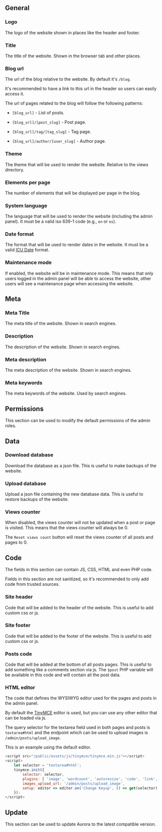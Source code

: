 ## General

### Logo

The logo of the website shown in places like the header and footer.

### Title

The title of the website. Shown in the browser tab and other places.

### Blog url

The url of the blog relative to the website. By default it's `/blog`.

It's recommended to have a link to this url in the header so users can easily access it.

The url of pages related to the blog will follow the following patterns:

- `[blog_url]` - List of posts.

- `[blog_url]/[post_slug]` - Post page.

- `[blog_url]/tag/[tag_slug]` - Tag page.

- `[blog_url]/author/[user_slug]` - Author page.

### Theme

The theme that will be used to render the website. Relative to the views directory.

### Elements per page

The number of elements that will be displayed per page in the blog.

### System language

The language that will be used to render the website (including the admin panel). It must be a valid iso 639-1 code (e.g., `en` or `es`).

### Date format

The format that will be used to render dates in the website. It must be a valid [ICU Date](https://unicode-org.github.io/icu/userguide/format_parse/datetime/#datetime-format-syntax) format.

### Maintenance mode

If enabled, the website will be in maintenance mode. This means that only users logged in the admin panel will be able to access the website, other users will see a maintenance page when accessing the website.

## Meta

### Meta Title

The meta title of the website. Shown in search engines.

### Description

The description of the website. Shown in search engines.

### Meta description

The meta description of the website. Shown in search engines.

### Meta keywords

The meta keywords of the website. Used by search engines.

## Permissions

This section can be used to modify the default permissions of the admin roles.

## Data

### Download database

Download the database as a json file. This is useful to make backups of the website.

### Upload database

Upload a json file containing the new database data. This is useful to restore backups of the website.

### Views counter

When disabled, the views counter will not be updated when a post or page is visited. This means that the views counter will always be 0.

The `Reset views count` button will reset the views counter of all posts and pages to 0.

## Code

The fields in this section can contain JS, CSS, HTML and even PHP code.

Fields in this section are not sanitized, so it's recommended to only add code from trusted sources.

### Site header

Code that will be added to the header of the website. This is useful to add custom css or js.

### Site footer

Code that will be added to the footer of the website. This is useful to add custom css or js.

### Posts code

Code that will be added at the bottom of all posts pages. This is useful to add something like a comments section via js. The `$post` PHP variable will be available in this code and will contain all the post data.

### HTML editor

The code that defines the WYSIWYG editor used for the pages and posts in the admin panel.

By default the [TinyMCE](https://www.tiny.cloud) editor is used, but you can use any other editor that can be loaded via js.

The query selector for the textarea field used in both pages and posts is `textarea#html` and the endpoint which can be used to upload images is `/admin/posts/upload_image`.

This is an example using the default editor.

```js
<script src="/public/assets/js/tinymce/tinymce.min.js"></script>
<script>
    let selector = 'textarea#html';
    tinymce.init({
        selector: selector,
        plugins: [ 'image', 'wordcount', 'autoresize', 'code', 'link', 'lists' ],
        images_upload_url: '/admin/posts/upload_image',
        setup: editor => editor.on('Change Keyup', () => get(selector).innerHTML = editor.getContent()),
    });
</script>
```

## Update

This section can be used to update Aurora to the latest compatible version.